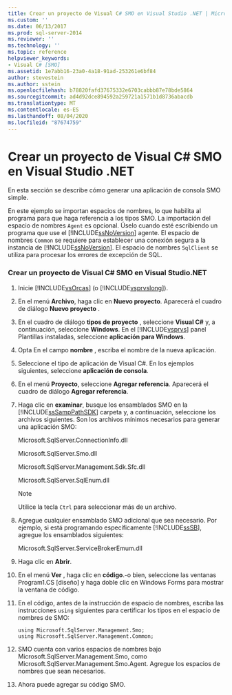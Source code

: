 ```yaml
---
title: Crear un proyecto de Visual C# SMO en Visual Studio .NET | Microsoft Docs
ms.custom: ''
ms.date: 06/13/2017
ms.prod: sql-server-2014
ms.reviewer: ''
ms.technology: ''
ms.topic: reference
helpviewer_keywords:
- Visual C# [SMO]
ms.assetid: 1e7abb16-23a0-4a18-91ad-253261e6bf84
author: stevestein
ms.author: sstein
ms.openlocfilehash: b78820fafd37675332e6703cabbb87e78bde5864
ms.sourcegitcommit: ad4d92dce894592a259721a1571b1d8736abacdb
ms.translationtype: MT
ms.contentlocale: es-ES
ms.lasthandoff: 08/04/2020
ms.locfileid: "87674759"
---
```

# <a name="create-a-visual-c-smo-project-in-visual-studio-net"></a>Crear un proyecto de Visual C# SMO en Visual Studio .NET
  En esta sección se describe cómo generar una aplicación de consola SMO simple.  
  
 En este ejemplo se importan espacios de nombres, lo que habilita al programa para que haga referencia a los tipos SMO. La importación del espacio de nombres `Agent` es opcional. Úselo cuando esté escribiendo un programa que use el [!INCLUDE[ssNoVersion](../../includes/ssnoversion-md.md)] agente. El espacio de nombres `Common` se requiere para establecer una conexión segura a la instancia de [!INCLUDE[ssNoVersion](../../includes/ssnoversion-md.md)]. El espacio de nombres `SqlClient` se utiliza para procesar los errores de excepción de SQL.  
  
### <a name="creating-a-visual-c-smo-project-in-visual-studionet"></a>Crear un proyecto de Visual C# SMO en Visual Studio.NET  
  
1.  Inicie [!INCLUDE[vsOrcas](../../includes/vsorcas-md.md)] (o [!INCLUDE[vsprvslong](../../includes/vsprvslong-md.md)]).  
  
2.  En el menú **Archivo**, haga clic en **Nuevo proyecto**. Aparecerá el cuadro de diálogo **Nuevo proyecto** .  
  
3.  En el cuadro de diálogo **tipos de proyecto** , seleccione **Visual C#** y, a continuación, seleccione **Windows**. En el [!INCLUDE[vsprvs](../../includes/vsprvs-md.md)] panel Plantillas instaladas, seleccione **aplicación para Windows**.  
  
4.  Opta En el campo **nombre** , escriba el nombre de la nueva aplicación.  
  
5.  Seleccione el tipo de aplicación de Visual C#. En los ejemplos siguientes, seleccione **aplicación de consola**.  
  
6.  En el menú **Proyecto**, seleccione **Agregar referencia**. Aparecerá el cuadro de diálogo **Agregar referencia**.  
  
7.  Haga clic en **examinar**, busque los ensamblados SMO en la [!INCLUDE[ssSampPathSDK](../../includes/sssamppathsdk-md.md)] carpeta y, a continuación, seleccione los archivos siguientes. Son los archivos mínimos necesarios para generar una aplicación SMO:  
  
     Microsoft.SqlServer.ConnectionInfo.dll  
  
     Microsoft.SqlServer.Smo.dll  
  
     Microsoft.SqlServer.Management.Sdk.Sfc.dll  
  
     Microsoft.SqlServer.SqlEnum.dll  
  
    > [!NOTE]  
    >  Utilice la tecla `Ctrl` para seleccionar más de un archivo.  
  
8.  Agregue cualquier ensamblado SMO adicional que sea necesario. Por ejemplo, si está programando específicamente [!INCLUDE[ssSB](../../includes/sssb-md.md)], agregue los ensamblados siguientes:  
  
     Microsoft.SqlServer.ServiceBrokerEmum.dll  
  
9. Haga clic en **Abrir**.  
  
10. En el menú **Ver** , haga clic en **código**.-o bien, seleccione las ventanas Program1.CS [diseño] y haga doble clic en Windows Forms para mostrar la ventana de código.  
  
11. En el código, antes de la instrucción de espacio de nombres, escriba las instrucciones `using` siguientes para certificar los tipos en el espacio de nombres de SMO:  
  
    ```  
    using Microsoft.SqlServer.Management.Smo;  
    using Microsoft.SqlServer.Management.Common;  
    ```  
  
12. SMO cuenta con varios espacios de nombres bajo Microsoft.SqlServer.Management.Smo, como Microsoft.SqlServer.Management.Smo.Agent. Agregue los espacios de nombres que sean necesarios.  
  
13. Ahora puede agregar su código SMO.  
  
  
